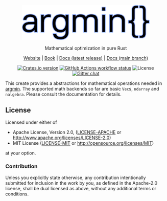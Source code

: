 <p align="center">
  <img
    width="400"
    src="https://raw.githubusercontent.com/argmin-rs/argmin/main/media/logo.png"
  />
</p>
<p align="center">
    Mathematical optimization in pure Rust
</p>

<p align="center">
  <a href="http://argmin-rs.org">Website</a>
  |
  <a href="http://argmin-rs.org/book/">Book</a>
  |
  <a href="https://docs.rs/argmin-math">Docs (latest release)</a>
  |
  <a href="https://argmin-rs.github.io/argmin/argmin_math/">Docs (main branch)</a>
</p>

<p align="center">
  <a href="https://crates.io/crates/argmin-math"
    ><img
      src="https://img.shields.io/crates/v/argmin-math?style=flat-square"
      alt="Crates.io version"
  /></a>
  <a href="https://github.com/argmin-rs/argmin/actions"
    ><img
      src="https://img.shields.io/github/workflow/status/argmin-rs/argmin/argmin CI/main?label=argmin CI&style=flat-square"
      alt="GitHub Actions workflow status"
  /></a>
  <img
    src="https://img.shields.io/crates/l/argmin-math?style=flat-square"
    alt="License"
  />
  <a href="https://gitter.im/argmin-rs/community"
    ><img
      src="https://img.shields.io/gitter/room/argmin-rs/argmin?style=flat-square"
      alt="Gitter chat"
  /></a>
</p>


This create provides a abstractions for mathematical operations needed in [argmin](http://argmin-rs.org).
The supported math backends so far are basic `Vec`s, `ndarray` and `nalgebra`.
Please consult the documentation for details.


## License

Licensed under either of

 - Apache License, Version 2.0, ([LICENSE-APACHE](https://github.com/argmin-rs/argmin/blob/main/LICENSE-APACHE) or <http://www.apache.org/licenses/LICENSE-2.0>)
 - MIT License ([LICENSE-MIT](https://github.com/argmin-rs/argmin/blob/main/LICENSE-MIT) or <http://opensource.org/licenses/MIT>)

at your option.


### Contribution

Unless you explicitly state otherwise, any contribution intentionally submitted for inclusion in the work by you, as defined in the Apache-2.0 license, shall be dual licensed as above, without any additional terms or conditions.
